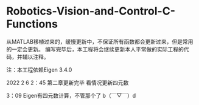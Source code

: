 # Robotics-Vision-and-Control-C-Functions
从MATLAB移植过来的，缓慢更新中，不保证所有函数都会更新过来，但是常用的一定会更新。 编写完毕后，本工程将会继续更新本人平常做的实际工程的代码，并辅以注释。

注：本工程依赖Eigen 3.4.0

2022 2 6 2：45 第二章更新完毕 看情况更新四元数

3：09 Eigen有四元数计算，不管那个了 b（￣▽￣）d　

